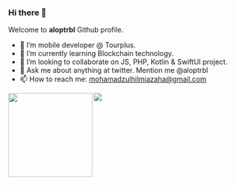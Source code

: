 ### Hi there 👋

Welcome to **aloptrbl** Github profile.

- 🔭 I’m mobile developer @ Tourplus.
- 🌱 I’m currently learning Blockchain technology.
- 👯 I’m looking to collaborate on JS, PHP, Kotlin & SwiftUI project.
- 💬 Ask me about anything at twitter. Mention me @aloptrbl
- 📫 How to reach me: mohamadzulhilmiazaha@gmail.com

<div>
  <img height="170" align="left" src="https://github-readme-stats.vercel.app/api?username=aloptrbl&count_private=true&include_all_commits=true" />
  <img src="https://github-readme-stats.vercel.app/api/top-langs/?username=aloptrbl&layout=compact" />
</div>



